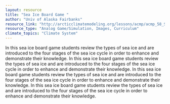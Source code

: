 ```yaml
---
layout: resource
title: "Sea Ice Board Game "
author: "Univ of Alaska Fairbanks"
resource_link: "http://arcticclimatemodeling.org/lessons/acmp/acmp_58_SeaIce_SeaIceBoardGame.pdf"
resource_type: "Analog Game/Simulation, Images, Curriculum"
climate_topics: "Climate System"
---
```


In this sea ice board game students review the types of sea ice and are introduced to the four stages of the sea ice cycle in order to enhance and demonstrate their knowledge.
In this sea ice board game students review the types of sea ice and are introduced to the four stages of the sea ice cycle in order to enhance and demonstrate their knowledge.
In this sea ice board game students review the types of sea ice and are introduced to the four stages of the sea ice cycle in order to enhance and demonstrate their knowledge.
In this sea ice board game students review the types of sea ice and are introduced to the four stages of the sea ice cycle in order to enhance and demonstrate their knowledge.
